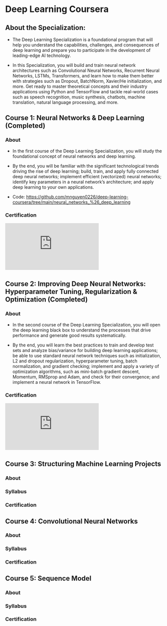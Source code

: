 # Deep Learning Coursera 

## About the Specialization:
- The Deep Learning Specialization is a foundational program that will help you understand the capabilities, challenges, and consequences of deep learning and prepare you to participate in the development of leading-edge AI technology. 

- In this Specialization, you will build and train neural network architectures such as Convolutional Neural Networks, Recurrent Neural Networks, LSTMs, Transformers, and learn how to make them better with strategies such as Dropout, BatchNorm, Xavier/He initialization, and more. Get ready to master theoretical concepts and their industry applications using Python and TensorFlow and tackle real-world cases such as speech recognition, music synthesis, chatbots, machine translation, natural language processing, and more.

## Course 1: Neural Networks & Deep Learning (Completed)
### About
- In the first course of the Deep Learning Specialization, you will study the foundational concept of neural networks and deep learning. 

- By the end, you will be familiar with the significant technological trends driving the rise of deep learning; build, train, and apply fully connected deep neural networks; implement efficient (vectorized) neural networks; identify key parameters in a neural network’s architecture; and apply deep learning to your own applications.

- Code: https://github.com/mnguyen0226/deep-learning-coursera/tree/main/neural_networks_%26_deep_learning
### Certification
![alt text](https://github.com/mnguyen0226/deep-learning-coursera/blob/main/certifications/Coursera_DL_Certification_Course_1.pdf)

## Course 2: Improving Deep Neural Networks: Hyperparameter Tuning, Regularization & Optimization (Completed)
### About
- In the second course of the Deep Learning Specialization, you will open the deep learning black box to understand the processes that drive performance and generate good results systematically. 

- By the end, you will learn the best practices to train and develop test sets and analyze bias/variance for building deep learning applications; be able to use standard neural network techniques such as initialization, L2 and dropout regularization, hyperparameter tuning, batch normalization, and gradient checking; implement and apply a variety of optimization algorithms, such as mini-batch gradient descent, Momentum, RMSprop and Adam, and check for their convergence; and implement a neural network in TensorFlow.
### Certification
![alt text](https://github.com/mnguyen0226/deep-learning-coursera/blob/main/certifications/Coursera%20DL_Certification_Course_2.pdf)

## Course 3: Structuring Machine Learning Projects


### About


### Syllabus


### Certification


## Course 4: Convolutional Neural Networks


### About


### Syllabus


### Certification



## Course 5: Sequence Model


### About



### Syllabus


### Certification